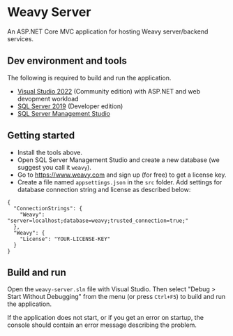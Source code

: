 # Weavy Server

An ASP.NET Core MVC application for hosting Weavy server/backend services.

## Dev environment and tools

The following is required to build and run the application.

* [Visual Studio 2022](https://visualstudio.microsoft.com/vs) (Community edition) with ASP.NET and web devopment workload
* [SQL Server 2019](https://www.microsoft.com/en-us/sql-server/sql-server-downloads) (Developer edition)
* [SQL Server Management Studio](https://docs.microsoft.com/en-us/sql/ssms/download-sql-server-management-studio-ssms)

## Getting started

* Install the tools above. 
* Open SQL Server Management Studio and create a new database (we suggest you call it `weavy`).
* Go to https://www.weavy.com and sign up (for free) to get a license key.
* Create a file named `appsettings.json` in the `src` folder. Add settings for database connection string and license as described below:

```
{
  "ConnectionStrings": {
    "Weavy": "server=localhost;database=weavy;trusted_connection=true;"
  },
  "Weavy": {
    "License": "YOUR-LICENSE-KEY"
  }
}

```

## Build and run

Open the `weavy-server.sln` file with Visual Studio. Then select "Debug > Start Without Debugging" from the menu (or press `Ctrl+F5`) to build and run the application.

If the application does not start, or if you get an error on startup, the console should contain an error message describing the problem.
